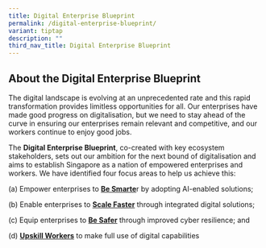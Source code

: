 ```yaml
---
title: Digital Enterprise Blueprint
permalink: /digital-enterprise-blueprint/
variant: tiptap
description: ""
third_nav_title: Digital Enterprise Blueprint
---
```

<h2>About the Digital Enterprise Blueprint</h2>
<p>The digital landscape is evolving at an unprecedented rate and this rapid
transformation provides limitless opportunities for all. Our enterprises
have made good progress on digitalisation, but we need to stay ahead of
the curve in ensuring our enterprises remain relevant and competitive,
and our workers continue to enjoy good jobs.</p>
<p>The <strong>Digital Enterprise Blueprint</strong>, co-created with key
ecosystem stakeholders, sets out our ambition for the next bound of digitalisation
and aims to establish Singapore as a nation of empowered enterprises and
workers. We have identified four focus areas to help us achieve this:</p>
<p>(a) Empower enterprises to <strong><u>Be Smarte</u></strong>r by adopting
AI-enabled solutions;</p>
<p>(b) Enable enterprises to <strong><u>Scale Faster</u></strong> through integrated
digital solutions;</p>
<p>(c) Equip enterprises to <strong><u>Be Safer</u></strong> through improved
cyber resilience; and</p>
<p>(d) <strong><u>Upskill Workers</u></strong> to make full use of digital
capabilities</p>
<p></p>